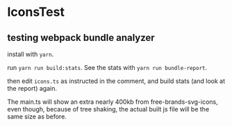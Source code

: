 # IconsTest

## testing webpack bundle analyzer

install with `yarn`.

run `yarn run build:stats`. See the stats with `yarn run bundle-report`.

then edit `icons.ts` as instructed in the comment, and build stats (and look at the report) again.

The main.ts will show an extra nearly 400kb from free-brands-svg-icons, even though, because of tree shaking, the actual built js file will be the same size as before.